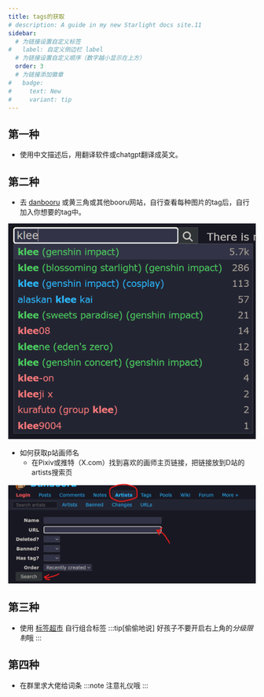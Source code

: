```yaml
---
title: tags的获取
# description: A guide in my new Starlight docs site.11
sidebar:
  # 为链接设置自定义标签
#   label: 自定义侧边栏 label
  # 为链接设置自定义顺序（数字越小显示在上方）
  order: 3
  # 为链接添加徽章
#   badge:
#     text: New
#     variant: tip
---
```

## 第一种
- 使用中文描述后，用翻译软件或chatgpt翻译成英文。
## 第二种
- 去 [danbooru](https://danbooru.donmai.us/) 或黄三角或其他booru网站，自行查看每种图片的tag后，自行加入你想要的tag中。

![danbooru介绍](../../../assets/danbooru.png)

- 如何获取p站画师名
  -  在Pixiv或推特（X.com）找到喜欢的画师主页链接，把链接放到D站的artists搜索页

![artistSerch](../../../assets/danbooruArtist.png)

## 第三种

- 使用 [标签超市](https://tags.novelai.dev/) 自行组合标签
:::tip[偷偷地说]
好孩子不要开启右上角的*分级限制*哦
:::

## 第四种
- 在群里求大佬给词条
:::note
注意礼仪哦
:::
